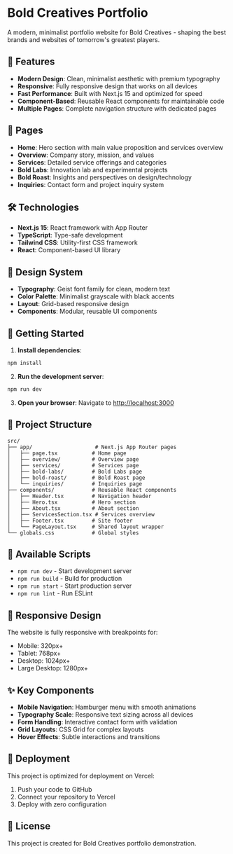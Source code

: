 # Bold Creatives Portfolio

A modern, minimalist portfolio website for Bold Creatives - shaping the best brands and websites of tomorrow's greatest players.

## 🚀 Features

- **Modern Design**: Clean, minimalist aesthetic with premium typography
- **Responsive**: Fully responsive design that works on all devices
- **Fast Performance**: Built with Next.js 15 and optimized for speed
- **Component-Based**: Reusable React components for maintainable code
- **Multiple Pages**: Complete navigation structure with dedicated pages

## 📱 Pages

- **Home**: Hero section with main value proposition and services overview
- **Overview**: Company story, mission, and values
- **Services**: Detailed service offerings and categories
- **Bold Labs**: Innovation lab and experimental projects
- **Bold Roast**: Insights and perspectives on design/technology
- **Inquiries**: Contact form and project inquiry system

## 🛠️ Technologies

- **Next.js 15**: React framework with App Router
- **TypeScript**: Type-safe development
- **Tailwind CSS**: Utility-first CSS framework
- **React**: Component-based UI library

## 🎨 Design System

- **Typography**: Geist font family for clean, modern text
- **Color Palette**: Minimalist grayscale with black accents
- **Layout**: Grid-based responsive design
- **Components**: Modular, reusable UI components

## 🚀 Getting Started

1. **Install dependencies**:
```bash
npm install
```

2. **Run the development server**:
```bash
npm run dev
```

3. **Open your browser**:
Navigate to [http://localhost:3000](http://localhost:3000)

## 📁 Project Structure

```
src/
├── app/                    # Next.js App Router pages
│   ├── page.tsx           # Home page
│   ├── overview/          # Overview page
│   ├── services/          # Services page
│   ├── bold-labs/         # Bold Labs page
│   ├── bold-roast/        # Bold Roast page
│   └── inquiries/         # Inquiries page
├── components/            # Reusable React components
│   ├── Header.tsx         # Navigation header
│   ├── Hero.tsx           # Hero section
│   ├── About.tsx          # About section
│   ├── ServicesSection.tsx # Services overview
│   ├── Footer.tsx         # Site footer
│   └── PageLayout.tsx     # Shared layout wrapper
└── globals.css            # Global styles
```

## 🔧 Available Scripts

- `npm run dev` - Start development server
- `npm run build` - Build for production
- `npm run start` - Start production server
- `npm run lint` - Run ESLint

## 📱 Responsive Design

The website is fully responsive with breakpoints for:
- Mobile: 320px+
- Tablet: 768px+
- Desktop: 1024px+
- Large Desktop: 1280px+

## ✨ Key Components

- **Mobile Navigation**: Hamburger menu with smooth animations
- **Typography Scale**: Responsive text sizing across all devices
- **Form Handling**: Interactive contact form with validation
- **Grid Layouts**: CSS Grid for complex layouts
- **Hover Effects**: Subtle interactions and transitions

## 🚀 Deployment

This project is optimized for deployment on Vercel:

1. Push your code to GitHub
2. Connect your repository to Vercel
3. Deploy with zero configuration

## 📄 License

This project is created for Bold Creatives portfolio demonstration.